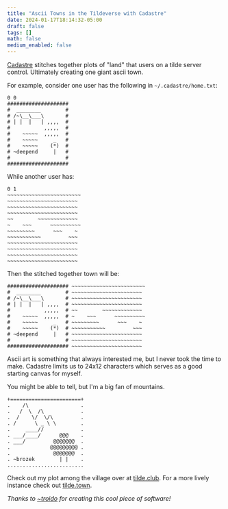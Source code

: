 ```yaml
---
title: "Ascii Towns in the Tildeverse with Cadastre"
date: 2024-01-17T18:14:32-05:00
draft: false
tags: []
math: false
medium_enabled: false
---
```


[Cadastre](https://github.com/jmdejong/cadastre) stitches together plots of "land" that users on a tilde server control. Ultimately creating one giant ascii town.

For example,  consider one user has the following in `~/.cadastre/home.txt`:

```
0 0
####################
#  ________        #
# /~\__\___\       #
# | |  |   | ,,,,  #
#           ,,,,,  #
#    ~~~~~  ,,,,,  #
#    ~~~~~     _   #
#    ~~~~~    (*)  #
# ~deepend     |   #
#                  #
####################
```

While another user has:

```
0 1
~~~~~~~~~~~~~~~~~~~~~~~~
~~~~~~~~~~~~~~~~~~~~~~~
~~~~~~~~~~~~~~~~~~~~~~~
~~~~~~~~~~~~~~~~~~~~~~~
~~        ~~~~~~~~~~~~~
~    ~~~      ~~~~~~~~~~
~~~~~~~~~      ~~~    ~
~~~~~~~~~~~         ~~~
~~~~~~~~~~~~~~~~~~~~~~~
~~~~~~~~~~~~~~~~~~~~~~~
~~~~~~~~~~~~~~~~~~~~~~~
~~~~~~~~~~~~~~~~~~~~~~~
```

Then the stitched together town will be:

```
#################### ~~~~~~~~~~~~~~~~~~~~~~~~
#  ________        # ~~~~~~~~~~~~~~~~~~~~~~~
# /~\__\___\       # ~~~~~~~~~~~~~~~~~~~~~~~
# | |  |   | ,,,,  # ~~~~~~~~~~~~~~~~~~~~~~~
#           ,,,,,  # ~~        ~~~~~~~~~~~~~
#    ~~~~~  ,,,,,  # ~    ~~~      ~~~~~~~~~~
#    ~~~~~     _   # ~~~~~~~~~      ~~~    ~
#    ~~~~~    (*)  # ~~~~~~~~~~~         ~~~
# ~deepend     |   # ~~~~~~~~~~~~~~~~~~~~~~~
#                  # ~~~~~~~~~~~~~~~~~~~~~~~
#################### ~~~~~~~~~~~~~~~~~~~~~~~
```

Ascii art is something that always interested me, but I never took the time to make. Cadastre limits us to 24x12 characters which serves as a good starting canvas for myself.

You might be able to tell, but I'm a big fan of mountains.

```
+=======================+
.    /\                 .
.   /  \  /\            .
.  /    \/  \/\         .
. /      \ _ \ \        .
.     ____//            .
. ___/____/      @@@    .
. ___/         @@@@@@@  .
.             @@@@@@@@@ .
.              @@@@@@@  .
. ~brozek        | |    .
.........................
```

Check out my plot among the village over at [tilde.club](https://tilde.club/~troido/cadastre/town.html). For a more lively instance check out [tilde.town](http://tilde.town/~troido/cadastre/town.html).

*Thanks to [~troido](http://tilde.town/~troido/) for creating this cool piece of software!*
